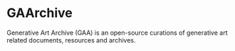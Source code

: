 # GAArchive
Generative Art Archive (GAA) is an open-source curations of generative art related documents, resources and archives.
